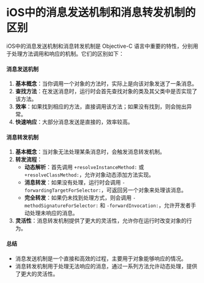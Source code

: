 # iOS中的消息发送机制和消息转发机制的区别

iOS中的消息发送机制和消息转发机制是 Objective-C 语言中重要的特性，分别用于处理方法调用和响应的机制。它们的区别如下：

#### 消息发送机制

1. **基本概念**：当你调用一个对象的方法时，实际上是向该对象发送了一条消息。
2. **查找方法**：在发送消息时，运行时会首先查找对象的类及其父类中是否实现了该方法。
3. **效率**：如果找到相应的方法，直接调用该方法；如果没有找到，则会抛出异常。
4. **快速响应**：大部分消息发送是直接的，效率较高。

#### 消息转发机制

1. **基本概念**：当对象无法处理某条消息时，会触发消息转发机制。
2. **转发流程**：
   * **动态解析**：首先调用 `+resolveInstanceMethod:` 或 `+resolveClassMethod:`，允许对象动态添加方法实现。
   * **消息转发**：如果没有处理，运行时会调用 `-forwardingTargetForSelector:`，可返回另一个对象来处理该消息。
   * **完全转发**：如果仍未找到处理方式，则会调用 `-methodSignatureForSelector:` 和 `-forwardInvocation:`，允许开发者手动处理未响应的消息。
3. **灵活性**：消息转发机制提供了更大的灵活性，允许你在运行时改变对象的行为。

#### 总结

* 消息发送机制是一个直接和高效的过程，主要用于对象能够响应的情况。
* 消息转发机制用于处理无法响应的消息，通过一系列方法允许动态处理，提供了更大的灵活性。
